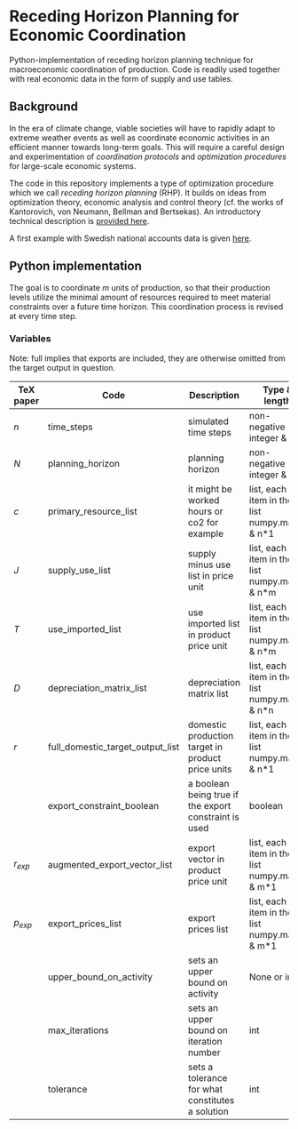# Receding Horizon Planning for Economic Coordination

Python-implementation of receding horizon planning technique for macroeconomic coordination of production. Code is readily used together with real economic data in the form of supply and use tables.

## Background

In the era of climate change, viable societies will have to rapidly adapt to extreme weather events as well as coordinate economic activities in an efficient manner towards long-term goals. This will require a careful design and experimentation of *coordination protocols* and *optimization procedures* for large-scale economic systems.

The code in this repository implements a type of optimization procedure which we call *receding horizon planning* (RHP). It builds on ideas from optimization theory, economic analysis and control theory (cf. the works of Kantorovich, von Neumann, Bellman and Bertsekas). An introductory technical description is [provided here](rhp_intro.pdf).

A first example with Swedish national accounts data is given [here](https://github.com/lokehagberg/rhp/blob/main/simulations/Sweden/2016.ipynb).

## Python implementation

The goal is to coordinate $m$ units of production, so that their production levels utilize the minimal amount of resources required to meet material constraints over a future time horizon. This coordination process is revised at every time step. 

### Variables

Note: full implies that exports are included, they are otherwise omitted from the target output in question. 

| TeX paper | Code                             | Description                                           | Type & length                                  |
| --------- | -------------------------------- | ----------------------------------------------------- | ---------------------------------------------- |
| $n$       | time_steps                       | simulated time steps                                  | non-negative integer & 1                       |
| $N$       | planning_horizon                 | planning horizon                                      | non-negative integer & 1                       |
| $c$       | primary_resource_list            | it might be worked hours or co2 for example           | list, each item in the list numpy.matrix & n*1 |
| $J$       | supply_use_list                  | supply minus use list in price unit                   | list, each item in the list numpy.matrix & n*m |
| $T$       | use_imported_list                | use imported list in product price unit               | list, each item in the list numpy.matrix & n*m |
| $D$       | depreciation_matrix_list         | depreciation matrix list                              | list, each item in the list numpy.matrix & n*n |
| $r$       | full_domestic_target_output_list | domestic production target in product price units     | list, each item in the list numpy.matrix & n*1 |
|           | export_constraint_boolean        | a boolean being true if the export constraint is used | boolean                                        |
| $r_{exp}$ | augmented_export_vector_list     | export vector in product price unit                   | list, each item in the list numpy.matrix & m*1 |
| $p_{exp}$ | export_prices_list               | export prices list                                    | list, each item in the list numpy.matrix & m*1 |
|           | upper_bound_on_activity          | sets an upper bound on activity                       | None or int                                    |
|           | max_iterations                   | sets an upper bound on iteration number               | int                                            |
|           | tolerance                        | sets a tolerance for what constitutes a solution      | int                                            |




